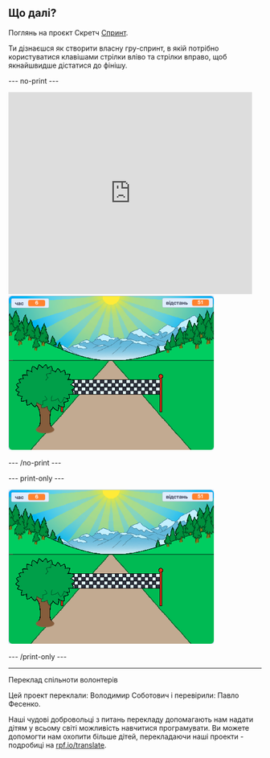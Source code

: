 ## Що далі?

Поглянь на проєкт Скретч [Спринт](https://projects.raspberrypi.org/uk-UA/projects/sprint).

Ти дізнаєшся як створити власну гру-спринт, в якій потрібно користуватися клавішами стрілки вліво та стрілки вправо, щоб якнайшвидше дістатися до фінішу.

--- no-print ---

<div class="scratch-preview">
  <iframe allowtransparency="true" width="485" height="402" src="https://scratch.mit.edu/projects/embed/298930696/?autostart=false" frameborder="0" scrolling="no"></iframe>
  <img src="images/sprint-final.png">
</div>

--- /no-print ---

--- print-only ---

![завершений проєкт](images/sprint-final.png)

--- /print-only ---


***
Переклад спільноти волонтерів

Цей проект переклали: Володимир Соботович і перевірили: Павло Фесенко.

Наші чудові добровольці з питань перекладу допомагають нам надати дітям у всьому світі можливість навчитися програмувати. Ви можете допомогти нам охопити більше дітей, перекладаючи наші проекти - подробиці на [rpf.io/translate](https://rpf.io/translate).
